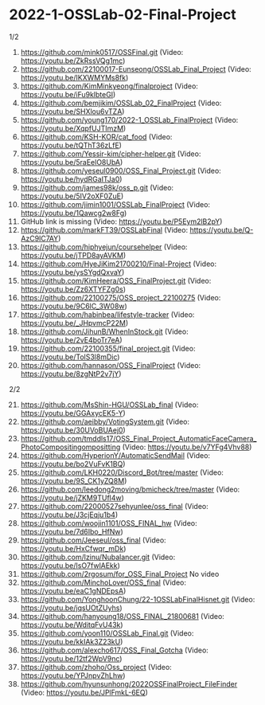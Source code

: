 # 2022-1-OSSLab-02-Final-Project

1/2

1.	https://github.com/mink0517/OSSFinal.git	(Video: https://youtu.be/ZkRssVQg1mc)
2.	https://github.com/22100017-Eunseong/OSSLab_Final_Project	(Video: https://youtu.be/IKXWMYMs8fk)
3.	https://github.com/KimMinkyeong/finalproject	(Video: https://youtu.be/iFu9klbteGI)
4.	https://github.com/bemjikim/OSSLab_02_FinalProject	(Video: https://youtu.be/SHXlou6vTZA)
5.	https://github.com/young170/2022-1_OSSLab_FinalProject	(Video: https://youtu.be/XqpfUJTImzM)
6.	https://github.com/KSH-KOR/cat_food	(Video: https://youtu.be/tQThT36zLfE)
7.	https://github.com/Yessir-kim/cipher-helper.git	(Video: https://youtu.be/5raEelO8UbA)
8.	https://github.com/yeseul0900/OSS_Final_Project.git	(Video: https://youtu.be/hydRGaITJa0)
9.	https://github.com/james98k/oss_p.git	(Video: https://youtu.be/5IV2oXF0ZuE)
10.	https://github.com/jimin1001/OSSLab_FinalProject	(Video: https://youtu.be/1Qawcg2w8Fg)
11.	GitHub link is missing	(Video: https://youtu.be/P5Eym2lB2pY)
12.	https://github.com/markFT39/OSSLabFinal	(Video: https://youtu.be/Q-AzC9IC7AY)
13.	https://github.com/hiphyejun/coursehelper	(Video: https://youtu.be/jTPD8ayAVKM)
14.	https://github.com/HyeJiKim21700210/Final-Project	(Video: https://youtu.be/ysSYgdQxvaY)
15.	https://github.com/KimHeera/OSS_FinalProject.git	(Video: https://youtu.be/Zz6XTYFZg0s)
16.	https://github.com/22100275/OSS_project_22100275	(Video: https://youtu.be/9C6lC_3W08w)
17.	https://github.com/habinbea/lifestyle-tracker	(Video: https://youtu.be/_JHpvmcP22M)
18.	https://github.com/JihunB/WhenInStock.git	(Video: https://youtu.be/2vE4boTr7eA)
19.	https://github.com/22100355/final_project.git	(Video: https://youtu.be/TolS3l8mDic)
20.	https://github.com/hannason/OSS_FinalProject	(Video: https://youtu.be/8zgNtP2v7jY)

2/2

21.	https://github.com/MsShin-HGU/OSSLab_final	(Video: https://youtu.be/GGAxycEK5-Y)
22.	https://github.com/aeibby/VotingSystem.git	(Video: https://youtu.be/30UVoBUAej0)
23.	https://github.com/tmddls17/OSS_Final_Project_AutomaticFaceCamera_PhotoCompositingompositting	(Video: https://youtu.be/v7YFg4Vhv88)
24.	https://github.com/HyperionY/AutomaticSendMail	(Video: https://youtu.be/bo2VuFvK1BQ)
25.	https://github.com/LKH0220/Discord_Bot/tree/master	(Video: https://youtu.be/9S_CK1yZQ8M)
26.	https://github.com/leedong2moving/bmicheck/tree/master	(Video: https://youtu.be/jZKM9TUfl4w)
27.	https://github.com/22000527sehyunlee/oss_final	(Video: https://youtu.be/J3cjEqju1b4)
28.	https://github.com/woojin1101/OSS_FINAL_hw	(Video: https://youtu.be/7d6Ibo_HfNw)
29.	https://github.com/Jeeseul/oss_final	(Video: https://youtu.be/HxCfwqr_mDk)
30.	https://github.com/lzinu/Nubalancer.git	(Video: https://youtu.be/IsO7fwlAEkk)
31.	https://github.com/2rgosum/for_OSS_Final_Project	No video
32.	https://github.com/MinchoLover/OSS_final	(Video: https://youtu.be/eaC1gNDEpsA)
33.	https://github.com/YonghoonChung/22-1OSSLabFinalHisnet.git	(Video: https://youtu.be/jqsUOtZUyhs)
34.	https://github.com/hanyoung18/OSS_FINAL_21800681	(Video: https://youtu.be/WditqFvU43k)
35.	https://github.com/yoon110/OSSLab_Final.git	(Video: https://youtu.be/kkIAk3Z23kU)
36.	https://github.com/alexcho617/OSS_Final_Gotcha	(Video: https://youtu.be/12tf2WpV9nc)
37.	https://github.com/zhoho/Oss_project	(Video: https://youtu.be/YPJnpvZhLhw)
38.	https://github.com/hyunsunhong/2022OSSFinalProject_FileFinder	(Video: https://youtu.be/JPlFmkL-6EQ)
